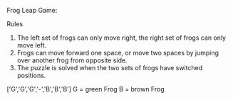 Frog Leap Game: 

  Rules
  1. The left set of frogs can only move right, the right set of frogs can only move left.
  2. Frogs can move forward one space, or move two spaces by jumping over another frog from opposite side.
  3. The puzzle is solved when the two sets of frogs have switched positions.
     
['G','G','G','-','B','B','B'] 
G = green Frog 
B = brown Frog
